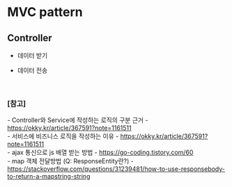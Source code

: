 # MVC pattern


## Controller

* 데이터 받기

* 데이터 전송
  

<br>


### [참고] <br>
  *-* Controller와 Service에 작성하는 로직의 구분 근거 - https://okky.kr/article/367591?note=1161511 <br>
  *-* 서비스에 비즈니스 로직을 작성하는 이유 - https://okky.kr/article/367591?note=1161511 <br>
  *-* ajax 통신으로 js 배열 받는 방법 - https://go-coding.tistory.com/60 <br>
  *-* map 객체 전달방법 (Q: ResponseEntity란?) - https://stackoverflow.com/questions/31239481/how-to-use-responsebody-to-return-a-mapstring-string <br>
  